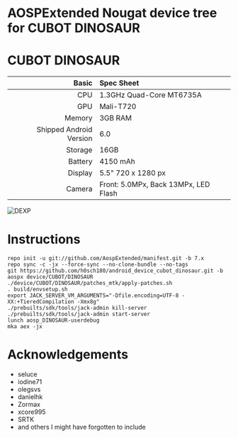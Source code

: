 # AOSPExtended Nougat device tree for CUBOT DINOSAUR 

CUBOT DINOSAUR
==============

Basic   | Spec Sheet
-------:|:-------------------------
CPU     | 1.3GHz Quad-Core MT6735A
GPU     | Mali-T720
Memory  | 3GB RAM
Shipped Android Version | 6.0
Storage | 16GB
Battery | 4150 mAh
Display | 5.5" 720 x 1280 px
Camera  | Front: 5.0MPx, Back 13MPx, LED Flash

![DEXP](https://github.com/h0sch180/android_device_cubot_dinosaur/blob/aospx/cubot_dinosaur.jpg "Cubot Dinosaur")

# Instructions
```
repo init -u git://github.com/AospExtended/manifest.git -b 7.x
repo sync -c -jx --force-sync --no-clone-bundle --no-tags
git https://github.com/h0sch180/android_device_cubot_dinosaur.git -b aospx device/CUBOT/DINOSAUR
./device/CUBOT/DINOSAUR/patches_mtk/apply-patches.sh
. build/envsetup.sh
export JACK_SERVER_VM_ARGUMENTS="-Dfile.encoding=UTF-8 -XX:+TieredCompilation -Xmx8g"
./prebuilts/sdk/tools/jack-admin kill-server
./prebuilts/sdk/tools/jack-admin start-server
lunch aosp_DINOSAUR-userdebug
mka aex -jx
```

# Acknowledgements

* seluce
* iodine71
* olegsvs
* danielhk
* Zormax
* xcore995
* SRTK
* and others I might have forgotten to include
